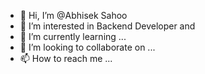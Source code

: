 - 👋 Hi, I’m @Abhisek Sahoo
- 👀 I’m interested in Backend Developer and 
- 🌱 I’m currently learning ...
- 💞️ I’m looking to collaborate on ...
- 📫 How to reach me ...

<!---
abhisek9040/abhisek9040 is a ✨ special ✨ repository because its `README.md` (this file) appears on your GitHub profile.
You can click the Preview link to take a look at your changes.
--->
